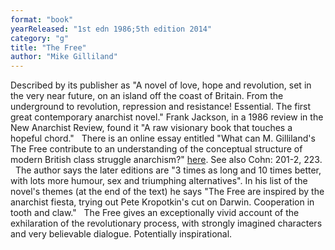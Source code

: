 ```yaml
---
format: "book"
yearReleased: "1st edn 1986;5th edition 2014"
category: "g"
title: "The Free"
author: "Mike Gilliland"
---
```

Described by its publisher as "A novel of love, hope and revolution, set in the very near future, on an island off the coast of Britain. From the underground to revolution, repression and resistance! Essential. The first great contemporary anarchist novel." Frank Jackson, in a 1986 review in the   New Anarchist Review, found it "A raw visionary book that touches a  hopeful chord."
 
There is an  online essay entitled "What can M.  Gilliland's The Free contribute to an understanding of the conceptual  structure of modern British class struggle anarchism?" <a href="http://www.geocities.com/CapitolHill/Congress/1346/pThefreehtml.htm"> here</a>. See also Cohn: 201-2, 223.
 
The author says the later editions are "3 times as long and 10 times better, with lots more humour, sex and  triumphing alternatives". In his list of the novel's themes (at the end of  the text) he says "The Free are inspired by the anarchist fiesta, trying out  Pete Kropotkin's cut on Darwin. Cooperation in tooth and claw."
 
The Free gives an exceptionally vivid  account of the exhilaration of the revolutionary process, with strongly imagined  characters and very believable dialogue. Potentially inspirational.